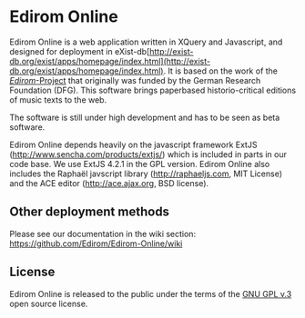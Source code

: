 # Edirom Online

Edirom Online is a web application written in XQuery and Javascript, and designed for deployment in eXist-db[http://exist-db.org/exist/apps/homepage/index.html](http://exist-db.org/exist/apps/homepage/index.html). It is based on the work of the [_Edirom_-Project](https://edirom.de/edirom-projekt/) that originally was funded by the German Research Foundation (DFG). This software brings paperbased historio-critical editions of music texts to the web.

The software is still under high development and has to be seen as beta software.


Edirom Online depends heavily on the javascript framework ExtJS (<http://www.sencha.com/products/extjs/>) which is included in parts in our code base. We use ExtJS 4.2.1 in the GPL version. Edirom Online also includes the Raphaël javscript library (<http://raphaeljs.com>, MIT License) and the ACE editor (<http://ace.ajax.org>, BSD license).







## Other deployment methods

Please see our documentation in the wiki section: https://github.com/Edirom/Edirom-Online/wiki 

## License

Edirom Online is released to the public under the terms of the [GNU GPL v.3](<http://www.gnu.org/copyleft/gpl.html>) open source license.

<!--
# EdiromOnline/app

This folder contains the javascript files for the application.

# EdiromOnline/resources

This folder contains static resources (typically an `"images"` folder as well).

# EdiromOnline/overrides

This folder contains override classes. All overrides in this folder will be 
automatically included in application builds if the target class of the override
is loaded.

# EdiromOnline/sass/etc

This folder contains misc. support code for sass builds (global functions, 
mixins, etc.)

# EdiromOnline/sass/src

This folder contains sass files defining css rules corresponding to classes
included in the application's javascript code build.  By default, files in this 
folder are mapped to the application's root namespace, 'EdiromOnline'. The
namespace to which files in this directory are matched is controlled by the
app.sass.namespace property in EdiromOnline/.sencha/app/sencha.cfg. 

# EdiromOnline/sass/var

This folder contains sass files defining sass variables corresponding to classes
included in the application's javascript code build.  By default, files in this 
folder are mapped to the application's root namespace, 'EdiromOnline'. The
namespace to which files in this directory are matched is controlled by the
app.sass.namespace property in EdiromOnline/.sencha/app/sencha.cfg. 
-->